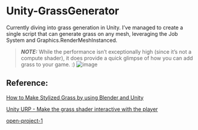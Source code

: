 # Unity-GrassGenerator

Currently diving into grass generation in Unity. I’ve managed to create a single script that can generate grass on any mesh, leveraging the Job System and Graphics.RenderMeshInstanced.  

> **_NOTE:_**
While the performance isn’t exceptionally high (since it’s not a compute shader), it does provide a quick glimpse of how you can add grass to your game. :)
![image](https://github.com/ffedmund/Unity-LazyGrassGenerator/blob/main/pic1.png)

## Reference:
[How to Make Stylized Grass by using Blender and Unity](https://www.youtube.com/watch?v=4OWA5vgZqvQ&t=0s)

[Unity URP - Make the grass shader interactive with the player](https://www.youtube.com/watch?v=9a7U5ySd6pU&t=0s)

[open-project-1](https://github.com/UnityTechnologies/open-project-1)
